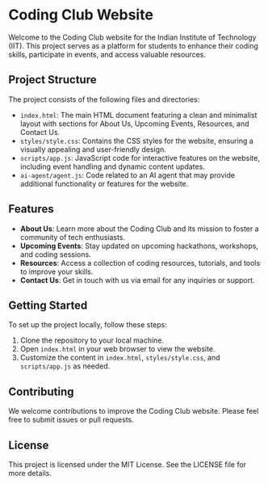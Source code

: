 # Coding Club Website

Welcome to the Coding Club website for the Indian Institute of Technology (IIT). This project serves as a platform for students to enhance their coding skills, participate in events, and access valuable resources.

## Project Structure

The project consists of the following files and directories:

- `index.html`: The main HTML document featuring a clean and minimalist layout with sections for About Us, Upcoming Events, Resources, and Contact Us.
- `styles/style.css`: Contains the CSS styles for the website, ensuring a visually appealing and user-friendly design.
- `scripts/app.js`: JavaScript code for interactive features on the website, including event handling and dynamic content updates.
- `ai-agent/agent.js`: Code related to an AI agent that may provide additional functionality or features for the website.

## Features

- **About Us**: Learn more about the Coding Club and its mission to foster a community of tech enthusiasts.
- **Upcoming Events**: Stay updated on upcoming hackathons, workshops, and coding sessions.
- **Resources**: Access a collection of coding resources, tutorials, and tools to improve your skills.
- **Contact Us**: Get in touch with us via email for any inquiries or support.

## Getting Started

To set up the project locally, follow these steps:

1. Clone the repository to your local machine.
2. Open `index.html` in your web browser to view the website.
3. Customize the content in `index.html`, `styles/style.css`, and `scripts/app.js` as needed.

## Contributing

We welcome contributions to improve the Coding Club website. Please feel free to submit issues or pull requests.

## License

This project is licensed under the MIT License. See the LICENSE file for more details.